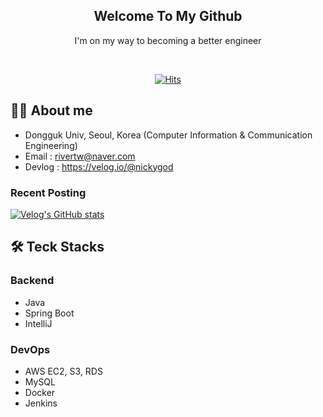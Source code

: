 <div align="center">

  
<h2> Welcome To My Github </h2> 
  
  I'm on my way to becoming a better engineer <br>
  
  
 <div align="center">
    <br>
   
[![Hits](https://hits.seeyoufarm.com/api/count/incr/badge.svg?url=https%3A%2F%2Fgithub.com%2Frivertw777%2Fhit-counter&count_bg=%2379C83D&title_bg=%23555555&icon=&icon_color=%23E7E7E7&title=hits&edge_flat=false)](https://hits.seeyoufarm.com)

</div>
  
</div>

## 🧑‍💻 About me
- Dongguk Univ, Seoul, Korea (Computer Information & Communication Engineering)
- Email : rivertw@naver.com
- Devlog : https://velog.io/@nickygod

### Recent Posting
[![Velog's GitHub stats](https://velog-readme-stats.vercel.app/api?name=nickygod)](https://velog.io/@nickygod)


## 🛠️ Teck Stacks
### Backend
- Java
- Spring Boot
- IntelliJ
  
### DevOps
- AWS EC2, S3, RDS
- MySQL
- Docker
- Jenkins

<!--
## ⛓ Projects
### Solo
- A1BnB Project (Renewal) - [Backend](https://github.com/rivertw777/A1BnB-Backend) / [Frontend](https://github.com/rivertw777/A1BnB-Frontend)
- SNS Project - [Backend](https://github.com/rivertw777/SNS-Backend)

### Team
- A1BnB Project - [Backend / Frontend](https://github.com/rivertw777/a1bnbSub)

## 🏃‍♀️ Experience
### 2023
- 2023.03 ~ 2023.08 : KDT 프로그래머스 인공지능 데브코스 과정 수료
### 2022
- 2022.07 ~ 2022.08 : 데이터청년캠퍼스 데이터사이언스 기반 지능소프트웨어 과정 수료
-->


